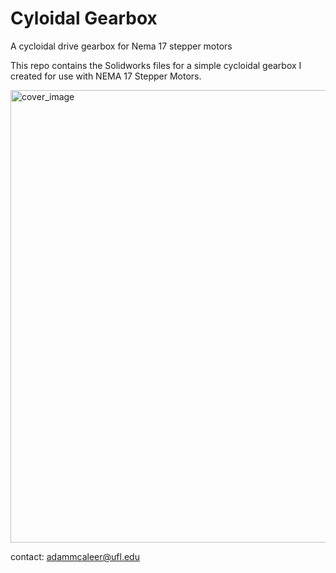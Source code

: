 # Cyloidal Gearbox
A cycloidal drive gearbox for Nema 17 stepper motors

This repo contains the Solidworks files for a simple cycloidal gearbox I created for use with NEMA 17 Stepper Motors. 

<img width="724" alt="cover_image" src="https://user-images.githubusercontent.com/93012410/226076900-a9aa4837-7fe5-438e-a06d-4b200865210e.PNG">

contact: adammcaleer@ufl.edu
